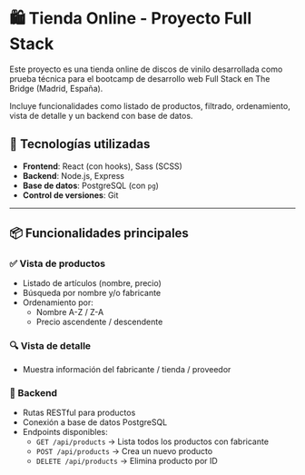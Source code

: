 # 🛍️ Tienda Online - Proyecto Full Stack

Este proyecto es una tienda online de discos de vinilo desarrollada como prueba técnica para el bootcamp de desarrollo web Full Stack en The Bridge (Madrid, España). 

Incluye funcionalidades como listado de productos, filtrado, ordenamiento, vista de detalle y un backend con base de datos.

## 🚀 Tecnologías utilizadas

- **Frontend**: React (con hooks), Sass (SCSS)
- **Backend**: Node.js, Express
- **Base de datos**: PostgreSQL (con `pg`)
- **Control de versiones**: Git

---

## 📦 Funcionalidades principales

### ✅ Vista de productos
- Listado de artículos (nombre, precio)
- Búsqueda por nombre y/o fabricante
- Ordenamiento por:
  - Nombre A-Z / Z-A
  - Precio ascendente / descendente

### 🔍 Vista de detalle
- Muestra información del fabricante / tienda / proveedor

### 🧮 Backend
- Rutas RESTful para productos
- Conexión a base de datos PostgreSQL
- Endpoints disponibles:
  - `GET /api/products` → Lista todos los productos con fabricante
  - `POST /api/products` → Crea un nuevo producto
  - `DELETE /api/products` → Elimina producto por ID